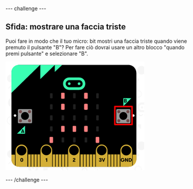 \--- challenge \---

## Sfida: mostrare una faccia triste

Puoi fare in modo che il tuo micro: bit mostri una faccia triste quando viene premuto il pulsante "B"? Per fare ciò dovrai usare un altro blocco "quando premi pulsante" e selezionare "B".

![screenshot](images/badge-sad-emulator.png)

\--- /challenge \---